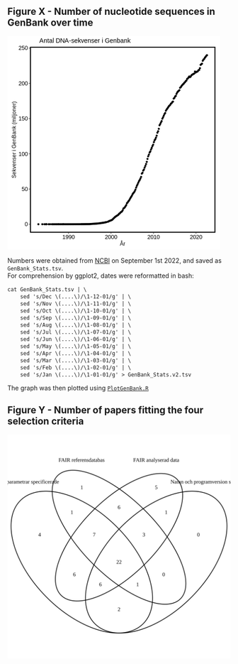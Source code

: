 ## Figure X - Number of nucleotide sequences in GenBank over time

![Figure X](FigureX/Sekvenser_i_GenBank.png)

Numbers were obtained from [NCBI](https://www.ncbi.nlm.nih.gov/genbank/statistics/) on September 1st 2022, and saved as `GenBank_Stats.tsv`.  
For comprehension by ggplot2, dates were reformatted in bash:

```
cat GenBank_Stats.tsv | \
	sed 's/Dec \(....\)/\1-12-01/g' | \
	sed 's/Nov \(....\)/\1-11-01/g' | \
	sed 's/Oct \(....\)/\1-10-01/g' | \
	sed 's/Sep \(....\)/\1-09-01/g' | \
	sed 's/Aug \(....\)/\1-08-01/g' | \
	sed 's/Jul \(....\)/\1-07-01/g' | \
	sed 's/Jun \(....\)/\1-06-01/g' | \
	sed 's/May \(....\)/\1-05-01/g' | \
	sed 's/Apr \(....\)/\1-04-01/g' | \
	sed 's/Mar \(....\)/\1-03-01/g' | \
	sed 's/Feb \(....\)/\1-02-01/g' | \
	sed 's/Jan \(....\)/\1-01-01/g' > GenBank_Stats.v2.tsv
```

The graph was then plotted using [`PlotGenBank.R`](PlotGenBank.R)

## Figure Y - Number of papers fitting the four selection criteria

![Figure Y](FigureY/FigureY.svg)
